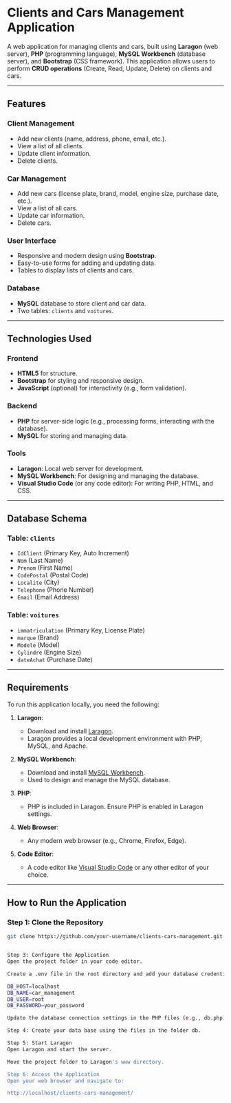 # Clients and Cars Management Application

A web application for managing clients and cars, built using **Laragon** (web server), **PHP** (programming language), **MySQL Workbench** (database server), and **Bootstrap** (CSS framework). This application allows users to perform **CRUD operations** (Create, Read, Update, Delete) on clients and cars.

---

## Features

### Client Management
- Add new clients (name, address, phone, email, etc.).
- View a list of all clients.
- Update client information.
- Delete clients.

### Car Management
- Add new cars (license plate, brand, model, engine size, purchase date, etc.).
- View a list of all cars.
- Update car information.
- Delete cars.

### User Interface
- Responsive and modern design using **Bootstrap**.
- Easy-to-use forms for adding and updating data.
- Tables to display lists of clients and cars.

### Database
- **MySQL** database to store client and car data.
- Two tables: `clients` and `voitures`.

---

## Technologies Used

### Frontend
- **HTML5** for structure.
- **Bootstrap** for styling and responsive design.
- **JavaScript** (optional) for interactivity (e.g., form validation).

### Backend
- **PHP** for server-side logic (e.g., processing forms, interacting with the database).
- **MySQL** for storing and managing data.

### Tools
- **Laragon**: Local web server for development.
- **MySQL Workbench**: For designing and managing the database.
- **Visual Studio Code** (or any code editor): For writing PHP, HTML, and CSS.

---

## Database Schema

### Table: `clients`
- `IdClient` (Primary Key, Auto Increment)
- `Nom` (Last Name)
- `Prenom` (First Name)
- `CodePostal` (Postal Code)
- `Localite` (City)
- `Telephone` (Phone Number)
- `Email` (Email Address)

### Table: `voitures`
- `immatriculation` (Primary Key, License Plate)
- `marque` (Brand)
- `Modele` (Model)
- `Cylindre` (Engine Size)
- `dateAchat` (Purchase Date)

---

## Requirements

To run this application locally, you need the following:

1. **Laragon**:
   - Download and install [Laragon](https://laragon.org/download/).
   - Laragon provides a local development environment with PHP, MySQL, and Apache.

2. **MySQL Workbench**:
   - Download and install [MySQL Workbench](https://dev.mysql.com/downloads/workbench/).
   - Used to design and manage the MySQL database.

3. **PHP**:
   - PHP is included in Laragon. Ensure PHP is enabled in Laragon settings.

4. **Web Browser**:
   - Any modern web browser (e.g., Chrome, Firefox, Edge).

5. **Code Editor**:
   - A code editor like [Visual Studio Code](https://code.visualstudio.com/) or any other editor of your choice.

---

## How to Run the Application

### Step 1: Clone the Repository
```bash
git clone https://github.com/your-username/clients-cars-management.git


Step 3: Configure the Application
Open the project folder in your code editor.

Create a .env file in the root directory and add your database credentials:

DB_HOST=localhost
DB_NAME=car_management
DB_USER=root
DB_PASSWORD=your_password

Update the database connection settings in the PHP files (e.g., db.php)

Step 4: Create your data base using the files in the folder db.

Step 5: Start Laragon
Open Laragon and start the server.

Move the project folder to Laragon's www directory.

Step 6: Access the Application
Open your web browser and navigate to:

http://localhost/clients-cars-management/


